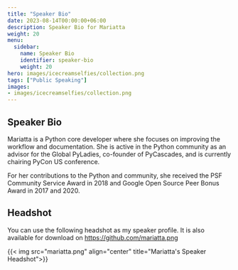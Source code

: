 ```yaml
---
title: "Speaker Bio"
date: 2023-08-14T00:00:00+06:00
description: Speaker Bio for Mariatta
weight: 20
menu:
  sidebar:
    name: Speaker Bio
    identifier: speaker-bio
    weight: 20
hero: images/icecreamselfies/collection.png
tags: ["Public Speaking"]
images:
- images/icecreamselfies/collection.png
---
```



## Speaker Bio


Mariatta is a Python core developer where she focuses on improving the workflow and documentation. She is active in the Python community as an advisor for the Global PyLadies, co-founder of PyCascades, and is currently chairing PyCon US conference.

For her contributions to the Python and community, she received the PSF Community Service Award in 2018 and Google Open Source Peer Bonus Award in 2017 and 2020.


## Headshot


You can use the following headshot as my speaker profile. It is also available for download on https://github.com/mariatta.png


{{< img src="mariatta.png" align="center" title="Mariatta's Speaker Headshot">}}
